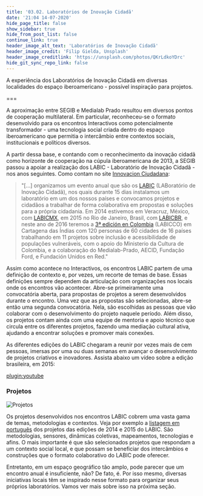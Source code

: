 ```yaml
---
title: '03.02. Laboratórios de Inovação Cidadã'
date: '21:04 14-07-2020'
hide_page_title: false
show_sidebar: true
hide_from_post_list: false
continue_link: true
header_image_alt_text: 'Laboratórios de Inovação Cidadã'
header_image_credit: 'Filip Gielda, Unsplash'
header_image_creditlink: 'https://unsplash.com/photos/QKrLdkoYDrc'
hide_git_sync_repo_link: false
---
```


A experiência dos Laboratórios de Inovação Cidadã em diversas localidades do espaço iberoamericano - possível inspiração para projetos.

===

A aproximação entre SEGIB e Medialab Prado resultou em diversos pontos de cooperação multilateral. Em particular, reconheceu-se o formato desenvolvido para os encontros Interactivos como potencialmente transformador - uma tecnologia social criada dentro do espaço iberoamericano que permitia o intercâmbio entre contextos sociais, institucionais e políticos diversos. 

A partir dessa base, e contando com o reconhecimento da inovação cidadã como horizonte de cooperação na cúpula iberoamericana de 2013, a SEGIB passou a apoiar a realização dos LABIC - Laboratório de Inovação Cidadã - nos anos seguintes. Como contam no site [Innovacion Ciudadana](https://www.innovacionciudadana.org/pt-pt/laboratorios-de-inovacao-cidada/):

> "[...] organizamos um evento anual que são os [LABIC](https://www.innovacionciudadana.org/#services) (LABoratório de Inovação Cidadã), nos quais durante 15 dias instalamos um laboratório em um dos nossos países e convocamos projetos e cidadãos a trabalhar de forma colaborativa em propostas e soluções para a própria cidadania.  Em 2014 estivemos em Veracruz, México, com [LABICMX](https://www.innovacionciudadana.org/laboratorios/labicmx/), em 2015 no Rio de Janeiro, Brasil, com [LABICBR](http://innovacionciudadana.org/laboratorios/labicbr), e neste ano de 2016 teremos a [3ª edición en Colombia](https://www.innovacionciudadana.org/?page_id=5681) (LABICCO) em Cartagena das Índias com 120 personas de 60 cidades de 16 países trabalhando em 11 projetos sobre inclusão e acessibilidade de populações vulneráveis, com o apoio do Ministerio da Cultura de Colombia, e a colaboração do Medialab-Prado, AECID, Fundação Ford, e Fundación Unidos en Red."

Assim como acontece no Interactivos, os encontros LABIC partem de uma definição de contexto e, por vezes, um recorte de temas de base. Essas definições sempre dependem da articulação com organizações nos locais onde os encontros vão acontecer. Abre-se primeiramente uma convocatória aberta, para propostas de projetos a serem desenvolvidos durante o encontro. Uma vez que as propostas são selecionadas, abre-se então uma segunda convocatória. Nela, são escolhidas as pessoas que vão colaborar com o desenvolvimento do projeto naquele período. Além disso, os projetos contam ainda com uma equipe de mentoria e apoio técnico que circula entre os diferentes projetos, fazendo uma mediação cultural ativa, ajudando a encontrar soluções e promover mais conexões. 

As diferentes edições do LABIC chegaram a reunir por vezes mais de cem pessoas, imersas por uma ou duas semanas em avançar o desenvolvimento de projetos criativos e inovadores. Assista abaixo um vídeo sobre a edição brasileira, em 2015:

[plugin:youtube](https://www.youtube.com/watch?v=g-Su_1p3CaE)

### Projetos

![Projetos](https://icsa.moodlecloud.com/pluginfile.php/63/mod_page/content/7/Projetos.png)

Os projetos desenvolvidos nos encontros LABIC cobrem uma vasta gama de temas, metodologias e contextos. Veja por exemplo a [listagem em português](https://www.innovacionciudadana.org/laboratorios/pt-br/) dos projetos das edições de 2014 e 2015 do LABIC. São metodologias, sensores, dinâmicas coletivas, mapeamentos, tecnologias e afins. O mais importante é que são selecionados projetos que respondam a um contexto social local, e que possam se beneficiar dos intercâmbios e construções que o formato colaborativo do LABIC pode oferecer.

Entretanto, em um espaço geográfico tão amplo, pode parecer que um encontro anual é insuficiente, não? De fato, é. Por isso mesmo, diversas iniciativas locais têm se inspirado nesse formato para organizar seus próprios laboratórios. Vamos ver mais sobre isso na próxima seção.